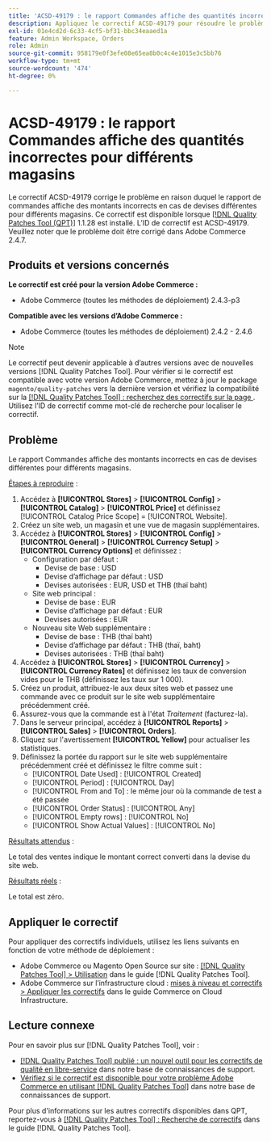 ```yaml
---
title: 'ACSD-49179 : le rapport Commandes affiche des quantités incorrectes pour différents magasins.'
description: Appliquez le correctif ACSD-49179 pour résoudre le problème Adobe Commerce en raison duquel le rapport de commandes affiche des montants incorrects en cas de devises différentes pour différents magasins.
exl-id: 01e4cd2d-6c33-4cf5-bf31-bbc34eaaed1a
feature: Admin Workspace, Orders
role: Admin
source-git-commit: 958179e0f3efe08e65ea8b0c4c4e1015e3c5bb76
workflow-type: tm+mt
source-wordcount: '474'
ht-degree: 0%

---
```


# ACSD-49179 : le rapport Commandes affiche des quantités incorrectes pour différents magasins

Le correctif ACSD-49179 corrige le problème en raison duquel le rapport de commandes affiche des montants incorrects en cas de devises différentes pour différents magasins. Ce correctif est disponible lorsque [[!DNL Quality Patches Tool (QPT)]](/help/announcements/adobe-commerce-announcements/magento-quality-patches-released-new-tool-to-self-serve-quality-patches.md) 1.1.28 est installé. L’ID de correctif est ACSD-49179. Veuillez noter que le problème doit être corrigé dans Adobe Commerce 2.4.7.

## Produits et versions concernés

**Le correctif est créé pour la version Adobe Commerce :**

* Adobe Commerce (toutes les méthodes de déploiement) 2.4.3-p3

**Compatible avec les versions d’Adobe Commerce :**

* Adobe Commerce (toutes les méthodes de déploiement) 2.4.2 - 2.4.6

>[!NOTE]
>
>Le correctif peut devenir applicable à d’autres versions avec de nouvelles versions [!DNL Quality Patches Tool]. Pour vérifier si le correctif est compatible avec votre version Adobe Commerce, mettez à jour le package `magento/quality-patches` vers la dernière version et vérifiez la compatibilité sur la [[!DNL Quality Patches Tool] : recherchez des correctifs sur la page ](https://experienceleague.adobe.com/tools/commerce-quality-patches/index.html). Utilisez l’ID de correctif comme mot-clé de recherche pour localiser le correctif.

## Problème

Le rapport Commandes affiche des montants incorrects en cas de devises différentes pour différents magasins.

<u>Étapes à reproduire</u> :

1. Accédez à **[!UICONTROL Stores]** > **[!UICONTROL Config]** > **[!UICONTROL Catalog]** > **[!UICONTROL Price]** et définissez [!UICONTROL Catalog Price Scope] = [!UICONTROL Website].
1. Créez un site web, un magasin et une vue de magasin supplémentaires.
1. Accédez à **[!UICONTROL Stores]** > **[!UICONTROL Config]** > **[!UICONTROL General]** > **[!UICONTROL Currency Setup]** > **[!UICONTROL Currency Options]** et définissez :
   * Configuration par défaut :
      * Devise de base : USD
      * Devise d’affichage par défaut : USD
      * Devises autorisées : EUR, USD et THB (thaï baht)
   * Site web principal :
      * Devise de base : EUR
      * Devise d’affichage par défaut : EUR
      * Devises autorisées : EUR
   * Nouveau site Web supplémentaire :
      * Devise de base : THB (thaï baht)
      * Devise d’affichage par défaut : THB (thaï, baht)
      * Devises autorisées : THB (thaï baht)
1. Accédez à **[!UICONTROL Stores]** > **[!UICONTROL Currency]** > **[!UICONTROL Currency Rates]** et définissez les taux de conversion vides pour le THB (définissez les taux sur 1 000).
1. Créez un produit, attribuez-le aux deux sites web et passez une commande avec ce produit sur le site web supplémentaire précédemment créé.
1. Assurez-vous que la commande est à l&#39;état *Traitement* (facturez-la).
1. Dans le serveur principal, accédez à **[!UICONTROL Reports]** > **[!UICONTROL Sales]** > **[!UICONTROL Orders]**.
1. Cliquez sur l&#39;avertissement **[!UICONTROL Yellow]** pour actualiser les statistiques.
1. Définissez la portée du rapport sur le site web supplémentaire précédemment créé et définissez le filtre comme suit :
   * [!UICONTROL Date Used] : [!UICONTROL Created]
   * [!UICONTROL Period] : [!UICONTROL Day]
   * [!UICONTROL From and To] : le même jour où la commande de test a été passée
   * [!UICONTROL Order Status] : [!UICONTROL Any]
   * [!UICONTROL Empty rows] : [!UICONTROL No]
   * [!UICONTROL Show Actual Values] : [!UICONTROL No]

<u>Résultats attendus</u> :

Le total des ventes indique le montant correct converti dans la devise du site web.

<u>Résultats réels</u> :

Le total est zéro.

## Appliquer le correctif

Pour appliquer des correctifs individuels, utilisez les liens suivants en fonction de votre méthode de déploiement :

* Adobe Commerce ou Magento Open Source sur site : [[!DNL Quality Patches Tool] > Utilisation](https://experienceleague.adobe.com/docs/commerce-operations/tools/quality-patches-tool/usage.html) dans le guide [!DNL Quality Patches Tool].
* Adobe Commerce sur l’infrastructure cloud : [mises à niveau et correctifs > Appliquer les correctifs](https://experienceleague.adobe.com/docs/commerce-cloud-service/user-guide/develop/upgrade/apply-patches.html) dans le guide Commerce on Cloud Infrastructure.

## Lecture connexe

Pour en savoir plus sur [!DNL Quality Patches Tool], voir :

* [[!DNL Quality Patches Tool] publié : un nouvel outil pour les correctifs de qualité en libre-service](/help/announcements/adobe-commerce-announcements/magento-quality-patches-released-new-tool-to-self-serve-quality-patches.md) dans notre base de connaissances de support.
* [Vérifiez si le correctif est disponible pour votre problème Adobe Commerce en utilisant  [!DNL Quality Patches Tool]](/help/support-tools/patches-available-in-qpt-tool/check-patch-for-magento-issue-with-magento-quality-patches.md) dans notre base de connaissances de support.

Pour plus d&#39;informations sur les autres correctifs disponibles dans QPT, reportez-vous à [[!DNL Quality Patches Tool] : Recherche de correctifs](https://experienceleague.adobe.com/tools/commerce-quality-patches/index.html) dans le guide [!DNL Quality Patches Tool].
